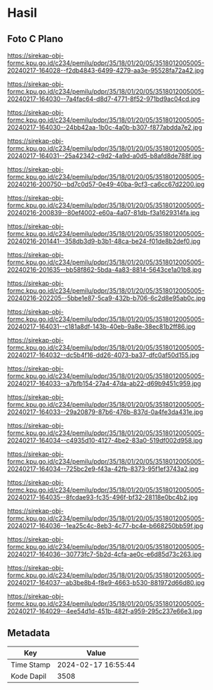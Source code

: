 # Hasil

## Foto C Plano

https://sirekap-obj-formc.kpu.go.id/c234/pemilu/pdpr/35/18/01/20/05/3518012005005-20240217-164028--f2db4843-6499-4279-aa3e-95528fa72a42.jpg

https://sirekap-obj-formc.kpu.go.id/c234/pemilu/pdpr/35/18/01/20/05/3518012005005-20240217-164030--7a4fac64-d8d7-4771-8f52-971bd9ac04cd.jpg

https://sirekap-obj-formc.kpu.go.id/c234/pemilu/pdpr/35/18/01/20/05/3518012005005-20240217-164030--24bb42aa-1b0c-4a0b-b307-f877abdda7e2.jpg

https://sirekap-obj-formc.kpu.go.id/c234/pemilu/pdpr/35/18/01/20/05/3518012005005-20240217-164031--25a42342-c9d2-4a9d-a0d5-b8afd8de788f.jpg

https://sirekap-obj-formc.kpu.go.id/c234/pemilu/pdpr/35/18/01/20/05/3518012005005-20240216-200750--bd7c0d57-0e49-40ba-9cf3-ca6cc67d2200.jpg

https://sirekap-obj-formc.kpu.go.id/c234/pemilu/pdpr/35/18/01/20/05/3518012005005-20240216-200839--80ef4002-e60a-4a07-81db-f3a1629314fa.jpg

https://sirekap-obj-formc.kpu.go.id/c234/pemilu/pdpr/35/18/01/20/05/3518012005005-20240216-201441--358db3d9-b3b1-48ca-be24-f01de8b2def0.jpg

https://sirekap-obj-formc.kpu.go.id/c234/pemilu/pdpr/35/18/01/20/05/3518012005005-20240216-201635--bb58f862-5bda-4a83-8814-5643ce1a01b8.jpg

https://sirekap-obj-formc.kpu.go.id/c234/pemilu/pdpr/35/18/01/20/05/3518012005005-20240216-202205--5bbe1e87-5ca9-432b-b706-6c2d8e95ab0c.jpg

https://sirekap-obj-formc.kpu.go.id/c234/pemilu/pdpr/35/18/01/20/05/3518012005005-20240217-164031--c181a8df-143b-40eb-9a8e-38ec81b2ff86.jpg

https://sirekap-obj-formc.kpu.go.id/c234/pemilu/pdpr/35/18/01/20/05/3518012005005-20240217-164032--dc5b4f16-dd26-4073-ba37-dfc0af50d155.jpg

https://sirekap-obj-formc.kpu.go.id/c234/pemilu/pdpr/35/18/01/20/05/3518012005005-20240217-164033--a7bfb154-27a4-47da-ab22-d69b9451c959.jpg

https://sirekap-obj-formc.kpu.go.id/c234/pemilu/pdpr/35/18/01/20/05/3518012005005-20240217-164033--29a20879-87b6-476b-837d-0a4fe3da431e.jpg

https://sirekap-obj-formc.kpu.go.id/c234/pemilu/pdpr/35/18/01/20/05/3518012005005-20240217-164034--c4935d10-4127-4be2-83a0-519df002d958.jpg

https://sirekap-obj-formc.kpu.go.id/c234/pemilu/pdpr/35/18/01/20/05/3518012005005-20240217-164034--725bc2e9-f43a-42fb-8373-95f1ef3743a2.jpg

https://sirekap-obj-formc.kpu.go.id/c234/pemilu/pdpr/35/18/01/20/05/3518012005005-20240217-164035--8fcdae93-fc35-496f-bf32-28118e0bc4b2.jpg

https://sirekap-obj-formc.kpu.go.id/c234/pemilu/pdpr/35/18/01/20/05/3518012005005-20240217-164036--1ea25c4c-8eb3-4c77-bc4e-b668250bb59f.jpg

https://sirekap-obj-formc.kpu.go.id/c234/pemilu/pdpr/35/18/01/20/05/3518012005005-20240217-164036--30773fc7-5b2d-4cfa-ae0c-e6d85d73c263.jpg

https://sirekap-obj-formc.kpu.go.id/c234/pemilu/pdpr/35/18/01/20/05/3518012005005-20240217-164037--ab3be8b4-f8e9-4663-b530-881972d66d80.jpg

https://sirekap-obj-formc.kpu.go.id/c234/pemilu/pdpr/35/18/01/20/05/3518012005005-20240217-164029--4ee54d1d-451b-482f-a959-295c237e66e3.jpg


## Metadata

| Key        | Value               |
| ---------- | ------------------- |
| Time Stamp | 2024-02-17 16:55:44 |
| Kode Dapil | 3508                |



